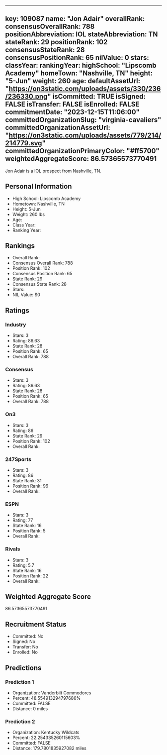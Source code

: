 ---
  key: 109087
  name: "Jon Adair"
  overallRank: 
  consensusOverallRank: 788
  positionAbbreviation: IOL
  stateAbbreviation: TN
  stateRank: 29
  positionRank: 102
  consensusStateRank: 28
  consensusPositionRank: 65
  nilValue: 0
  stars: 
  classYear: 
  rankingYear: 
  highSchool: "Lipscomb Academy"
  homeTown: "Nashville, TN"
  height: "5-Jun"
  weight: 260
  age: 
  defaultAssetUrl: "https://on3static.com/uploads/assets/330/236/236330.png"
  isCommitted: TRUE
  isSigned: FALSE
  isTransfer: FALSE
  isEnrolled: FALSE
  commitmentDate: "2023-12-15T11:06:00"
  committedOrganizationSlug: "virginia-cavaliers"
  committedOrganizationAssetUrl: "https://on3static.com/uploads/assets/779/214/214779.svg"
  committedOrganizationPrimaryColor: "#ff5700"
  weightedAggregateScore: 86.57365573770491
  ---
  
  Jon Adair is a IOL prospect from Nashville, TN.
  
  ## Personal Information
  - High School: Lipscomb Academy
  - Hometown: Nashville, TN
  - Height: 5-Jun
  - Weight: 260 lbs
  - Age: 
  - Class Year: 
  - Ranking Year: 
  
  ## Rankings
  - Overall Rank: 
  - Consensus Overall Rank: 788
  - Position Rank: 102
  - Consensus Position Rank: 65
  - State Rank: 29
  - Consensus State Rank: 28
  - Stars: 
  - NIL Value: $0
  
  ## Ratings
  
  ### Industry
  - Stars: 3
  - Rating: 86.63
  - State Rank: 28
  - Position Rank: 65
  - Overall Rank: 788
  
  ### Consensus
  - Stars: 3
  - Rating: 86.63
  - State Rank: 28
  - Position Rank: 65
  - Overall Rank: 788
  
  ### On3
  - Stars: 3
  - Rating: 86
  - State Rank: 29
  - Position Rank: 102
  - Overall Rank: 
  
  ### 247Sports
  - Stars: 3
  - Rating: 86
  - State Rank: 31
  - Position Rank: 96
  - Overall Rank: 
  
  ### ESPN
  - Stars: 3
  - Rating: 77
  - State Rank: 16
  - Position Rank: 5
  - Overall Rank: 
  
  ### Rivals
  - Stars: 3
  - Rating: 5.7
  - State Rank: 16
  - Position Rank: 22
  - Overall Rank: 
  
  ## Weighted Aggregate Score
  86.57365573770491
  
  ## Recruitment Status
  - Committed: No
  - Signed: No
  - Transfer: No
  - Enrolled: No
  
  
  
  ## Predictions
  
  ### Prediction 1
  - Organization: Vanderbilt Commodores
  - Percent: 48.554913294797686%
  - Committed: FALSE
  - Distance: 0 miles
  
  ### Prediction 2
  - Organization: Kentucky Wildcats
  - Percent: 22.254335260115603%
  - Committed: FALSE
  - Distance: 179.7801835927082 miles
  
